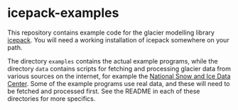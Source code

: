 # icepack-examples

This repository contains example code for the glacier modelling library [icepack](https://github.com/danshapero/icepack).
You will need a working installation of icepack somewhere on your path.

The directory `examples` contains the actual example programs, while the directory `data` contains scripts for fetching and processing glacier data from various sources on the internet, for example the [National Snow and Ice Data Center](https://www.nsidc.org).
Some of the example programs use real data, and these will need to be fetched and processed first.
See the README in each of these directories for more specifics.
